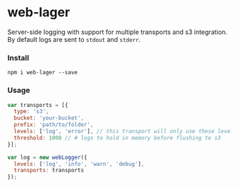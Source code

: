 # web-lager
Server-side logging with support for multiple transports and s3 integration.  By default logs are sent to `stdout` and `stderr`.

### Install
```
npm i web-lager --save
```

### Usage
```javascript
var transports = [{
  type: 's3',
  bucket: 'your-bucket',
  prefix: 'path/to/folder',
  levels: ['log', 'error'], // this transport will only use these levels
  threshold: 1000 // # logs to hold in memory before flushing to s3
}];

var log = new webLogger({
  levels: ['log', 'info', 'warn', 'debug'],
  transports: transports
});

```
